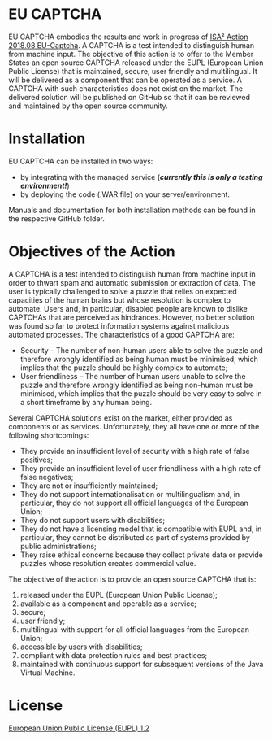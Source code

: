 # EU CAPTCHA

EU CAPTCHA embodies the results and work in progress of [ISA² Action 2018.08 EU-Captcha](https://ec.europa.eu/isa2/actions/developing-open-source-captcha_en). 
A CAPTCHA is a test intended to distinguish human from machine input. The objective of this action is to offer to the Member States an open source CAPTCHA released under the EUPL (European Union Public License) that is maintained, secure, user friendly and multilingual. It will be delivered as a component that can be operated as a service. A CAPTCHA with such characteristics does not exist on the market. The delivered solution will be published on GitHub so that it can be reviewed and maintained by the open source community.

# Installation

EU CAPTCHA can be installed in two ways:
- by integrating with the managed service (_**currently this is only a testing environment!**_)
- by deploying the code (.WAR file) on your server/environment.

Manuals and documentation for both installation methods can be found in the respective GitHub folder. 

# Objectives of the Action
A CAPTCHA is a test intended to distinguish human from machine input in order to thwart spam and automatic submission or extraction of data. The user is typically challenged to solve a puzzle that relies on expected capacities of the human brains but whose resolution is complex to automate. 
Users and, in particular, disabled people are known to dislike CAPTCHAs that are perceived as hindrances. However, no better solution was found so far to protect information systems against malicious automated processes. 
The characteristics of a good CAPTCHA are: 
- Security – The number of non-human users able to solve the puzzle and therefore wrongly identified as being human must be minimised, which implies that the puzzle should be highly complex to automate; 
- User friendliness – The number of human users unable to solve the puzzle and therefore wrongly identified as being non-human must be minimised, which implies that the puzzle should be very easy to solve in a short timeframe by any human being. 

Several CAPTCHA solutions exist on the market, either provided as components or as services. Unfortunately, they all have one or more of the following shortcomings: 
- They provide an insufficient level of security with a high rate of false positives; 
- They provide an insufficient level of user friendliness with a high rate of false negatives; 
- They are not or insufficiently maintained; 
- They do not support internationalisation or multilingualism and, in particular, they do not support all official languages of the European Union; 
- They do not support users with disabilities; 
- They do not have a licensing model that is compatible with EUPL and, in particular, they cannot be distributed as part of systems provided by public administrations; 
- They raise ethical concerns because they collect private data or provide puzzles whose resolution creates commercial value. 

The objective of the action is to provide an open source CAPTCHA that is: 
1. released under the EUPL (European Union Public License); 
2. available as a component and operable as a service; 
3. secure; 
4. user friendly; 
5. multilingual with support for all official languages from the European Union; 
6. accessible by users with disabilities; 
7. compliant with data protection rules and best practices; 
8. maintained with continuous support for subsequent versions of the Java Virtual Machine. 

# License

[European Union Public License (EUPL) 1.2](https://github.com/pwc-technology-be/EU-CAPTCHA/blob/master/LICENSE.md)
